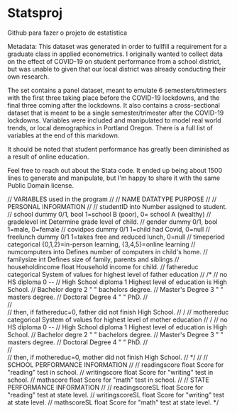 # Statsproj
Github para fazer o projeto de estatística

Metadata:
This dataset was generated in order to fullfill a requirement for a graduate class in applied econometrics. I originally wanted to collect data on the effect of COVID-19 on student performance from a school district, but was unable to given that our local district was already conducting their own research.

The set contains a panel dataset, meant to emulate 6 semesters/trimesters with the first three taking place before the COVID-19 lockdowns, and the final three coming after the lockdowns. It also contains a cross-sectional dataset that is meant to be a single semester/trimester after the COVID-19 lockdowns. Variables were included and manipulated to model real world trends, or local demographics in Portland Oregon. There is a full list of variables at the end of this markdown.

It should be noted that student performance has greatly been diminished as a result of online education.

Feel free to reach out about the Stata code. It ended up being about 1500 lines to generate and manipulate, but I'm happy to share it with the same Public Domain license.

// VARIABLES used in the program
//
// NAME DATATYPE PURPOSE
//
// PERSONAL INFORMATION
//
// studentID into Number assigned to student.
// school dummy 0/1, bool 1=school B (poor), 0= school A (wealthy)
// gradelevel int Determine grade level of child.
// gender dummy 0/1, bool 1=male, 0=female
// covidpos dummy 0/1 1=child had Covid, 0=null
// freelunch dummy 0/1 1=takes free and reduced lunch, 0=null
// timeperiod categorical {0,1,2}=in-person learning, {3,4,5}=online learning
// numcomputers into Defines number of computers in child's home.
// familysize int Defines size of family, parents and siblings
// householdincome float Household income for child.
// fathereduc categorical System of values for highest level of father education
// /*
// no HS diploma 0 --
// High School diploma 1 Highest level of education is High School.
// Bachelor degre 2 " " bachelors degree.
// Master's Degree 3 " " masters degree.
// Doctoral Degree 4 " " PhD.
// \
// \
// then, if fathereduc=0, father did not finish High School.
// / // mothereduc categorical System of values for highest level of mother education // /
// no HS diploma 0 --
// High School diploma 1 Highest level of education is High School.
// Bachelor degre 2 " " bachelors degree.
// Master's Degree 3 " " masters degree.
// Doctoral Degree 4 " " PhD.
// \
// \
// then, if mothereduc=0, mother did not finish High School.
// */
//
// SCHOOL PERFORMANCE INFORMATION
//
// readingscore float Score for "reading" test in school.
// writingscore float Score for "writing" test in school.
// mathscore float Score for "math" test in school.
//
// STATE PERFORMANCE INFORMATION
//
// readingscoreSL float Score for "reading" test at state level.
// writingscoreSL float Score for "writing" test at state level.
// mathscoreSL float Score for "math" test at state level.
*/
